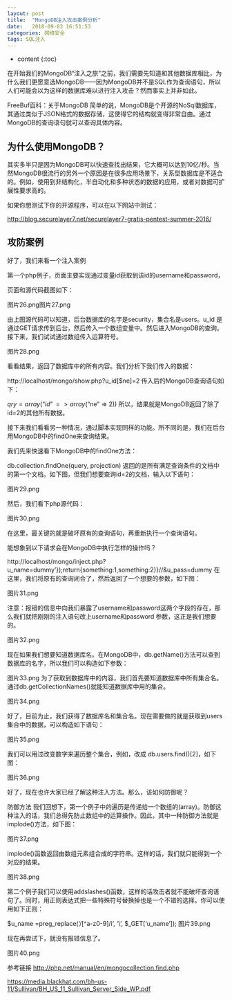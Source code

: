 ```yaml
---
layout: post
title:  "MongoDB注入攻击案例分析"
date:   2018-09-03 16:51:53
categories: 网络安全
tags: SQL注入
---
```


* content
{:toc}

在开始我们的MongoDB“注入之旅”之前，我们需要先知道和其他数据库相比，为什么我们更愿意选MongoDB——因为MongoDB并不是SQL作为查询语句，所以人们可能会以为这样的数据库难以进行注入攻击？然而事实上并非如此。














FreeBuf百科：关于MongoDB
简单的说，MongoDB是个开源的NoSql数据库，其通过类似于JSON格式的数据存储，这使得它的结构就变得非常自由。通过MongoDB的查询语句就可以查询具体内容。 

## 为什么使用MongoDB？

其实多半只是因为MongoDB可以快速查找出结果，它大概可以达到10亿/秒。当然MongoDB很流行的另外一个原因是在很多应用场景下，关系型数据库是不适合的。例如，使用到非结构化，半自动化和多种状态的数据的应用，或者对数据可扩展性要求高的。

如果你想测试下你的开源程序，可以在以下网站中测试：

http://blog.securelayer7.net/securelayer7-gratis-pentest-summer-2016/

## 攻防案例

好了，我们来看一个注入案例

第一个php例子，页面主要实现通过变量id获取到该id的username和password，

页面和源代码截图如下：

 图片26.png图片27.png  

由上图源代码可以知道，后台数据库的名字是security，集合名是users。u_id 是通过GET请求传到后台，然后传入一个数组变量中。然后进入MongoDB的查询。接下来，我们试试通过数组传入运算符号。

图片28.png 

看看结果，返回了数据库中的所有内容。我们分析下我们传入的数据：


http://localhost/mongo/show.php?u_id[$ne]=2
传入后的MongoDB查询语句如下：


$qry= array(“id” => array(“$ne” => 2))
所以，结果就是MongoDB返回了除了id=2的其他所有数据。 

接下来我们看看另一种情况，通过脚本实现同样的功能。所不同的是，我们在后台用MongoDB中的findOne来查询结果。

我们先来快速看下MongoDB中的findOne方法：


db.collection.findOne(query, projection)
返回的是所有满足查询条件的文档中的第一个文档。如下图，但我们想要查询id=2的文档，输入以下语句：

图片29.png 

然后，我们看下php源代码：

图片30.png 

在这里，最关键的就是破坏原有的查询语句，再重新执行一个查询语句。

能想象到以下请求会在MongoDB中执行怎样的操作吗？

http://localhost/mongo/inject.php?u_name=dummy’});return{something:1,something:2}}//&u_pass=dummy
在这里，我们将原有的查询闭合了，然后返回了一个想要的参数，如下图：

图片31.png 

注意：报错的信息中向我们暴露了username和password这两个字段的存在，那么我们就把刚刚的注入语句改上username和password 参数，这正是我们想要的。

图片32.png 

现在如果我们想要知道数据库名。在MongoDB中，db.getName()方法可以查到数据库的名字，所以我们可以构造如下参数：

图片33.png
为了获取到数据库中的内容，我们首先要知道数据库中所有集合名。通过db.getCollectionNames()就能知道数据库中用的集合。

图片34.png 

好了，目前为止，我们获得了数据库名和集合名。现在需要做的就是获取到users集合中的数据，可以构造如下语句：

 图片35.png

我们可以用过改变数字来遍历整个集合，例如，改成 db.users.find()[2]，如下图：

图片36.png 

好了，现在也许大家已经了解这种注入方法。那么，该如何防御呢？

防御方法
我们回想下，第一个例子中的遍历是传递给一个数组的(array)。防御这种注入的话，我们总得先防止数组中的运算操作。因此，其中一种防御方法就是implode()方法，如下图：

 图片37.png

implode()函数返回由数组元素组合成的字符串。这样的话，我们就只能得到一个对应的结果。

图片38.png 

第二个例子我们可以使用addslashes()函数，这样的话攻击者就不能破坏查询语句了。同时，用正则表达式把一些特殊符号替换掉也是一个不错的选择。你可以使用如下正则：


$u_name =preg_replace(‘/[^a-z0-9]/i’, ‘\’, $_GET[‘u_name’]);
图片39.png 

现在再尝试下，就没有报错信息了。

图片40.png 

参考链接
http://php.net/manual/en/mongocollection.find.php

https://media.blackhat.com/bh-us-11/Sullivan/BH_US_11_Sullivan_Server_Side_WP.pdf
